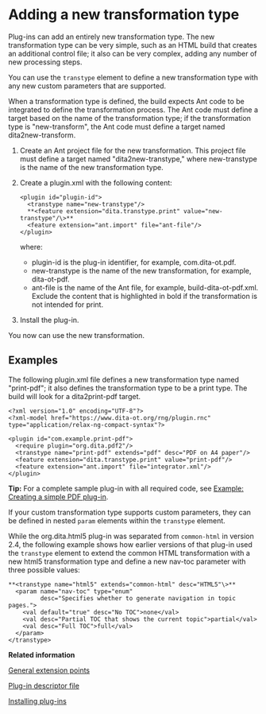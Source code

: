 # Adding a new transformation type

Plug-ins can add an entirely new transformation type. The new transformation type can be very simple, such as an HTML build that creates an additional control file; it also can be very complex, adding any number of new processing steps.

You can use the `transtype` element to define a new transformation type with any new custom parameters that are supported.

When a transformation type is defined, the build expects Ant code to be integrated to define the transformation process. The Ant code must define a target based on the name of the transformation type; if the transformation type is "new-transform", the Ant code must define a target named dita2new-transform.

1.  Create an Ant project file for the new transformation. This project file must define a target named "dita2new-transtype," where new-transtype is the name of the new transformation type.

2.  Create a plugin.xml with the following content:

    ```
    <plugin id="plugin-id">
      <transtype name="new-transtype"/>
      **<feature extension="dita.transtype.print" value="new-transtype"/\>**
      <feature extension="ant.import" file="ant-file"/>
    </plugin>
    ```

    where:

    -   plugin-id is the plug-in identifier, for example, com.dita-ot.pdf.
    -   new-transtype is the name of the new transformation, for example, dita-ot-pdf.
    -   ant-file is the name of the Ant file, for example, build-dita-ot-pdf.xml.
    Exclude the content that is highlighted in bold if the transformation is not intended for print.

3.  Install the plug-in.


You now can use the new transformation.

## Examples

The following plugin.xml file defines a new transformation type named "print-pdf"; it also defines the transformation type to be a print type. The build will look for a dita2print-pdf target.

```
<?xml version="1.0" encoding="UTF-8"?>
<?xml-model href="https://www.dita-ot.org/rng/plugin.rnc" type="application/relax-ng-compact-syntax"?>

<plugin id="com.example.print-pdf">
  <require plugin="org.dita.pdf2"/>
  <transtype name="print-pdf" extends="pdf" desc="PDF on A4 paper"/>
  <feature extension="dita.transtype.print" value="print-pdf"/>
  <feature extension="ant.import" file="integrator.xml"/>
</plugin>
```

**Tip:** For a complete sample plug-in with all required code, see [Example: Creating a simple PDF plug-in](pdf-customization-example.md).

If your custom transformation type supports custom parameters, they can be defined in nested `param` elements within the `transtype` element.

While the org.dita.html5 plug-in was separated from `common-html` in version 2.4, the following example shows how earlier versions of that plug-in used the `transtype` element to extend the common HTML transformation with a new html5 transformation type and define a new nav-toc parameter with three possible values:

```
**<transtype name="html5" extends="common-html" desc="HTML5"\>**
  <param name="nav-toc" type="enum" 
         desc="Specifies whether to generate navigation in topic pages.">
    <val default="true" desc="No TOC">none</val>
    <val desc="Partial TOC that shows the current topic">partial</val>
    <val desc="Full TOC">full</val>
  </param>
</transtype>
```

**Related information**  


[General extension points](../extension-points/plugin-extension-points-general.md)

[Plug-in descriptor file](../topics/plugin-configfile.md)

[Installing plug-ins](../topics/plugins-installing.md)

